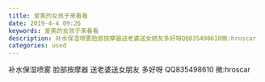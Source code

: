 ```yaml
---
title: 爱美的女孩子来看看
date: 2019-4-4 09:26
keywords: 爱美的女孩子来看看
description: 补水保湿喷雾脸部按摩器送老婆送女朋友多好呀QQ835498610微:hroscar
categories: used
---
```

<td class="t_f" id="postmessage_3389350">

补水保湿喷雾 脸部按摩器 送老婆送女朋友 多好呀 QQ835498610 微:hroscar<br/>
<img alt="" border="0" class="zoom" data-cf-modified-023726b47489a69660da0830-="" file="http://www.flw.ph/data/appbyme/upload/image/201904/04/nlzmXmE7T9e9.jpg" id="aimg_CbsAQ" lazyloadthumb="1" onclick="" onmouseover="" src="http://www.flw.ph/data/appbyme/upload/image/201904/04/nlzmXmE7T9e9.jpg"/><br/>
<img alt="" border="0" class="zoom" data-cf-modified-023726b47489a69660da0830-="" file="http://www.flw.ph/data/appbyme/upload/image/201904/04/BZPVy3IPTLVA.jpg" id="aimg_DSoi0" lazyloadthumb="1" onclick="" onmouseover="" src="http://www.flw.ph/data/appbyme/upload/image/201904/04/BZPVy3IPTLVA.jpg"/><br/>
<img alt="" border="0" class="zoom" data-cf-modified-023726b47489a69660da0830-="" file="http://www.flw.ph/data/appbyme/upload/image/201904/04/8ABJWpZZAnf3.jpg" id="aimg_gnxXd" lazyloadthumb="1" onclick="" onmouseover="" src="http://www.flw.ph/data/appbyme/upload/image/201904/04/8ABJWpZZAnf3.jpg"/><br/>
<img alt="" border="0" class="zoom" data-cf-modified-023726b47489a69660da0830-="" file="http://www.flw.ph/data/appbyme/upload/image/201904/04/mVAurbvLFbTA.jpg" id="aimg_C9P8H" lazyloadthumb="1" onclick="" onmouseover="" src="http://www.flw.ph/data/appbyme/upload/image/201904/04/mVAurbvLFbTA.jpg"/><br/>
<img alt="" border="0" class="zoom" data-cf-modified-023726b47489a69660da0830-="" file="http://www.flw.ph/data/appbyme/upload/image/201904/04/grITzWPiJyHy.jpg" id="aimg_adpS4" lazyloadthumb="1" onclick="" onmouseover="" src="http://www.flw.ph/data/appbyme/upload/image/201904/04/grITzWPiJyHy.jpg"/><br/>
<img alt="" border="0" class="zoom" data-cf-modified-023726b47489a69660da0830-="" file="http://www.flw.ph/data/appbyme/upload/image/201904/04/i5glGQlPMq5q.jpg" id="aimg_gV933" lazyloadthumb="1" onclick="" onmouseover="" src="http://www.flw.ph/data/appbyme/upload/image/201904/04/i5glGQlPMq5q.jpg"/><br/>
<img alt="" border="0" class="zoom" data-cf-modified-023726b47489a69660da0830-="" file="http://www.flw.ph/data/appbyme/upload/image/201904/04/hlKamKRrOZJS.jpg" id="aimg_ak4ds" lazyloadthumb="1" onclick="" onmouseover="" src="http://www.flw.ph/data/appbyme/upload/image/201904/04/hlKamKRrOZJS.jpg"/><br/>
<img alt="" border="0" class="zoom" data-cf-modified-023726b47489a69660da0830-="" file="http://www.flw.ph/data/appbyme/upload/image/201904/04/bLfvxXp3IbGg.jpg" id="aimg_wB08d" lazyloadthumb="1" onclick="" onmouseover="" src="http://www.flw.ph/data/appbyme/upload/image/201904/04/bLfvxXp3IbGg.jpg"/><br/>
</td>
